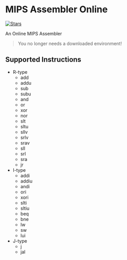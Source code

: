# MIPS Assembler Online

[![Stars](https://img.shields.io/github/stars/iamNCJ/mips-asm-online.svg?label=Stars&style=social)](https://github.com/iamNCJ/mips-asm-online/stargazers)

An Online MIPS Assembler

> You no longer needs a downloaded environment!

## Supported Instructions

- R-type
    - add
    - addu
    - sub
    - subu
    - and
    - or
    - xor
    - nor
    - slt
    - sltu
    - sllv
    - srlv
    - srav
    - sll
    - srl
    - sra
    - jr
- I-type
    - addi
    - addiu
    - andi
    - ori
    - xori
    - slti
    - sltiu
    - beq
    - bne
    - lw
    - sw
    - lui
- J-type
    - j
    - jal